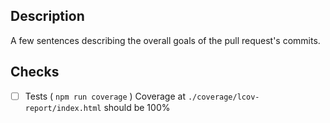 ## Description

A few sentences describing the overall goals of the pull request's commits.

## Checks

- [ ] Tests ( `npm run coverage` ) Coverage at `./coverage/lcov-report/index.html` should be 100%
